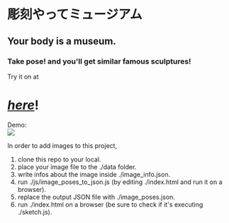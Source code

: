 # 彫刻やってミュージアム
## Your body is a museum.
### Take pose! and you'll get similar famous sculptures!  
Try it on at 
# ***[here](https://gonishimura.github.io/chokoku_yatte_museum/)***!
  
Demo:  
<img src=https://github.com/GoNishimura/images/blob/master/output.gif/>

In order to add images to this project,
1. clone this repo to your local.
2. place your image file to the ./data folder.
3. write infos about the image inside ./image_info.json.
4. run ./js/image_poses_to_json.js (by editing ./index.html and run it on a browser).
5. replace the output JSON file with ./image_poses.json.
6. run ./index.html on a browser (be sure to check if it's executing ./sketch.js).
